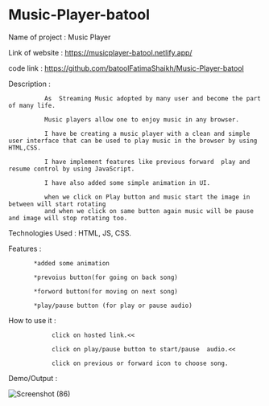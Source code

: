 # Music-Player-batool


Name of project : Music Player 

Link of website : https://musicplayer-batool.netlify.app/

code link : https://github.com/batoolFatimaShaikh/Music-Player-batool

Description : 
              
              As  Streaming Music adopted by many user and become the part of many life. 

              Music players allow one to enjoy music in any browser.
              
              I have be creating a music player with a clean and simple user interface that can be used to play music in the browser by using HTML,CSS.
              
              I have implement features like previous forward  play and resume control by using JavaScript.
              
              I have also added some simple animation in UI.
              
              when we click on Play button and music start the image in between will start rotating
              and when we click on same button again music will be pause and image will stop rotating too.
               
               
  
Technologies Used : HTML, JS, CSS.
  
Features :
           
           *added some animation 

           *prevoius button(for going on back song)
           
           *forword button(for moving on next song)
           
           *play/pause button (for play or pause audio)
          
  
How to use it : 

                click on hosted link.<<

                click on play/pause button to start/pause  audio.<<
                
                click on previous or forward icon to choose song.
             
Demo/Output : 
  

  ![Screenshot (86)](https://user-images.githubusercontent.com/87482863/135897146-3849e6c4-a43d-44d9-ab5d-d40f461ba548.png)
